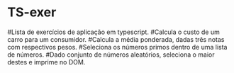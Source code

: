 # TS-exer
#Lista de exercícios de aplicação em typescript.
#Calcula o custo de um carro para um consumidor.
#Calcula a média ponderada, dadas três notas com respectivos pesos.
#Seleciona os números primos dentro de uma lista de números.
#Dado conjunto de números aleatórios, seleciona o maior destes e imprime no DOM.
